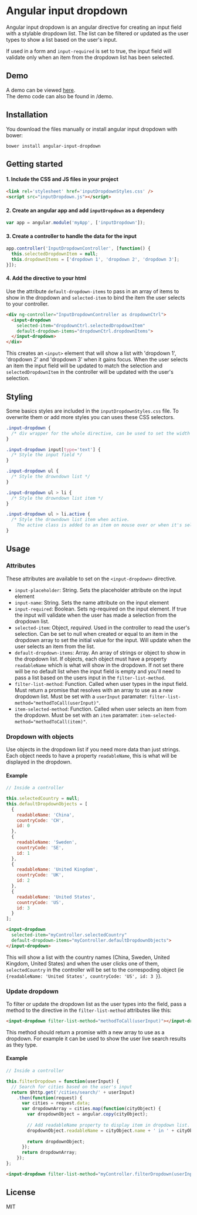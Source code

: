 # Angular input dropdown
Angular input dropdown is an angular directive for creating an input field with a stylable dropdown list. The list can be filtered or updated as the user types to show a list based on the user's input.

If used in a form and `input-required` is set to true, the input field will validate only when an item from the dropdown list has been selected.

## Demo
A demo can be viewed <a href="http://embed.plnkr.co/cnPM0J/preview">here</a>.   
The demo code can also be found in /demo.

## Installation
You download the files manually or install angular input dropdown with bower:
```
bower install angular-input-dropdown
```

## Getting started
#### 1. Include the CSS and JS files in your project
```html
<link rel='stylesheet' href='inputDropdownStyles.css' />
<script src="inputDropdown.js"></script>
```

#### 2. Create an angular app and add `inputDropdown` as a dependecy
```js
var app = angular.module('myApp', ['inputDropdown']);
```

#### 3. Create a controller to handle the data for the input
```js
app.controller('InputDropdownController', [function() {
  this.selectedDropdownItem = null;
  this.dropdownItems = ['dropdown 1', 'dropdown 2', 'dropdown 3'];
}]);
```

#### 4. Add the directive to your html
Use the attribute `default-dropdown-items` to pass in an array of items to show in the dropdown and `selected-item` to bind the item the user selects to your controller.
```html
<div ng-controller="InputDropdownController as dropdownCtrl">
  <input-dropdown
    selected-item="dropdownCtrl.selectedDropdownItem"
    default-dropdown-items="dropdownCtrl.dropdownItems">
  </input-dropdown>
</div>
```
This creates an `<input>` element that will show a list with 'dropdown 1', 'dropdown 2' and 'dropdown 3' when it gains focus.
When the user selects an item the input field will be updated to match the selection and `selectedDropdownItem` in the controller will be updated with the user's selection.

## Styling
Some basics styles are included in the `inputDropdownStyles.css` file. To overwrite them or add more styles you can uses these CSS selectors.
```css
.input-dropdown {
  /* div wrapper for the whole directive, can be used to set the width for the input and dropdown list */
}

.input-dropdown input[type='text'] {
  /* Style the input field */
}

.input-dropdown ul {
  /* Style the drowndown list */
}

.input-dropdown ul > li {
  /* Style the drowndown list item */
}

.input-dropdown ul > li.active {
  /* Style the drowndown list item when active.
    The active class is added to an item on mouse over or when it's selected with the arrow keys. */
}
```

## Usage

### Attributes
These attributes are available to set on the `<input-dropdown>` directive.

* `input-placeholder`: String. Sets the placeholder attribute on the input element
* `input-name`: String. Sets the name attribute on the input element
* `input-required`: Boolean. Sets ng-required on the input element. If true the input will validate when the user has made a selection from the dropdown list.
* `selected-item`: Object, *required*. Used in the controller to read the user's selection. Can be set to null when created or equal to an item in the dropdown array to set the initial value for the input. Will update when the user selects an item from the list.
* `default-dropdown-items`: Array. An array of strings or object to show in the dropdown list. If objects, each object must have a property `readableName` which is what will show in the dropdown. If not set there will be no default list when the input field is empty and you'll need to pass a list based on the users input in the `filter-list-method`.
* `filter-list-method`: Function. Called when user types in the input field. Must return a promise that resolves with an array to use as a new dropdown list. Must be set with a `userInput` paramater: `filter-list-method="methodToCall(userInput)"`.
* `item-selected-method`: Function. Called when user selects an item from the dropdown. Must be set with an `item` paramater: `item-selected-method="methodToCall(item)"`.

### Dropdown with objects
Use objects in the dropdown list if you need more data than just strings. Each object needs to have a property `readableName`, this is what will be displayed in the dropdown.

#### Example
```js
// Inside a controller

this.selectedCountry = null;
this.defaultDropdownObjects = [
  {
    readableName: 'China',
    countryCode: 'CH',
    id: 0
  },
  {
    readableName: 'Sweden',
    countryCode: 'SE',
    id: 1
  },
  {
    readableName: 'United Kingdom',
    countryCode: 'UK',
    id: 2
  },
  {
    readableName: 'United States',
    countryCode: 'US',
    id: 3
  }
];
```
```html
<input-dropdown
  selected-item="myController.selectedCountry"
  default-dropdown-items="myController.defaultDropdownObjects">
</input-dropdown>
```
This will show a list with the country names (China, Sweden, United Kingdom, United States) and when the user clicks one of them, `selectedCountry` in the controller will be set to the correspoding object (ie `{readableName: 'United States', countryCode: 'US', id: 3 }`).

### Update dropdown
To filter or update the dropdown list as the user types into the field, pass a method to the directive in the `filter-list-method` attributes like this:
```html
<input-dropdown filter-list-method="methodToCall(userInput)"></input-dropdown>
```
This method should return a promise with a new array to use as a dropdown. For example it can be used to show the user live search results as they type.

#### Example
```js
// Inside a controller

this.filterDropdown = function(userInput) {
  // Search for cities based on the user's input
  return $http.get('/cities/search/' + userInput)
    .then(function(request) {
      var cities = request.data;
      var dropdownArray = cities.map(function(cityObject) {
        var dropdownObject = angular.copy(cityObject);
        
        // Add readableName property to display item in dropdown list.
        dropdownObject.readableName = cityObject.name + ' in ' + cityObject.country;
        
        return dropdownObject;
      });
      return dropdownArray;
    });
};
```
```html
<input-dropdown filter-list-method="myController.filterDropdown(userInput)"></input-dropdown>
```


## License
MIT
